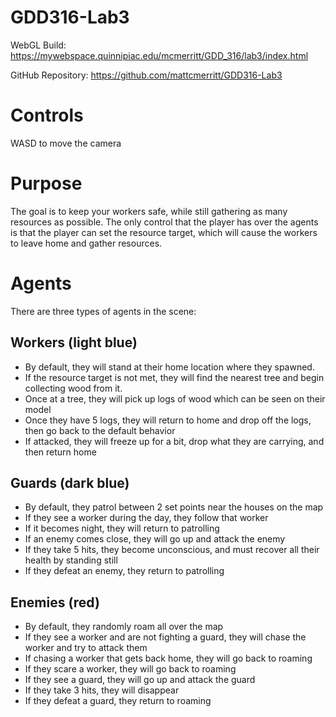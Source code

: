 # GDD316-Lab3
WebGL Build: https://mywebspace.quinnipiac.edu/mcmerritt/GDD_316/lab3/index.html

GitHub Repository: https://github.com/mattcmerritt/GDD316-Lab3

# Controls
WASD to move the camera

# Purpose
The goal is to keep your workers safe, while still gathering as many resources as possible. The only control that the player has over the agents is that the player can set the resource target, which will cause the workers to leave home and gather resources.

# Agents
There are three types of agents in the scene:

## Workers (light blue)
- By default, they will stand at their home location where they spawned.
- If the resource target is not met, they will find the nearest tree and begin collecting wood from it.
- Once at a tree, they will pick up logs of wood which can be seen on their model
- Once they have 5 logs, they will return to home and drop off the logs, then go back to the default behavior
- If attacked, they will freeze up for a bit, drop what they are carrying, and then return home

## Guards (dark blue)
- By default, they patrol between 2 set points near the houses on the map
- If they see a worker during the day, they follow that worker
- If it becomes night, they will return to patrolling
- If an enemy comes close, they will go up and attack the enemy
- If they take 5 hits, they become unconscious, and must recover all their health by standing still
- If they defeat an enemy, they return to patrolling

## Enemies (red)
- By default, they randomly roam all over the map
- If they see a worker and are not fighting a guard, they will chase the worker and try to attack them
- If chasing a worker that gets back home, they will go back to roaming
- If they scare a worker, they will go back to roaming
- If they see a guard, they will go up and attack the guard
- If they take 3 hits, they will disappear
- If they defeat a guard, they return to roaming